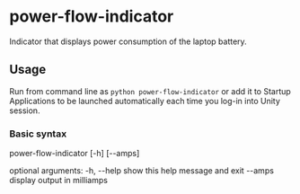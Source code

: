 # power-flow-indicator
Indicator that displays power consumption of the laptop battery.

## Usage

Run from command line as `python power-flow-indicator` or add it to Startup Applications to be launched automatically each time you log-in into Unity session.

### Basic syntax

power-flow-indicator [-h] [--amps]

optional arguments:
  -h, --help  show this help message and exit
  --amps      display output in milliamps


